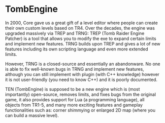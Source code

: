 # TombEngine 

In 2000, Core gave us a great gift of a level editor where people can create their own custom levels based on TR4.
Over the decades, the engine was upgraded massively via TREP and TRNG:
TREP (Tomb Raider Engine Patcher) is a tool that allows you to modify the exe to expand certain limits and implement new features.
TRNG builds upon TREP and gives a lot of new features including its own scripting language and even more extended limits.

However, TRNG is a closed-source and essentially an abandonware. No one is able to fix well-known bugs in TRNG and implement new features, 
although you can still implement with plugin (with C++ knowledge) however it is not user-friendly (you need to know C++) and it is poorly documented.

TEN (TombEngine) is supposed to be a new engine which is (most importantly) open-source, removes limits, and fixes bugs from the original game,
it also provides support for Lua (a programming language), all objects from TR1-5, and many more exciting features and gameplay functionalities such as: corner shimmying or enlarged 2D map (where you can build a massive level).
